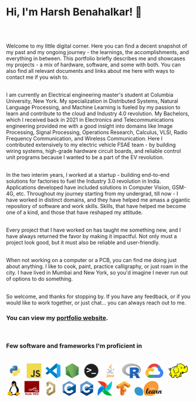 
<div id="name">

# Hi, I'm Harsh Benahalkar! 👋
<br>

<!-- ### I'm an Engineer -->
<br>
</div>

<div id="about">

Welcome to my little digital corner. Here you can find a decent snapshot of my past and my ongoing journey - the learnings, the accomplishments, and everything in between. This portfolio briefly describes me and showcases my projects - a mix of hardware, software, and some with both. You can also find all relevant documents and links about me here with ways to contact me if you wish to.<br><br>

I am currently an Electrical engineering master's student at Columbia University, New York. My specialization in Distributed Systems, Natural Language Processing, and Machine Learning is fueled by my passion to learn and contribute to the cloud and Industry 4.0 revolution. My Bachelors, which I received back in 2021 in Electronics and Telecommunications engineering provided me with a good insight into domains like Image Processing, Signal Processing, Operations Research, Calculus, VLSI, Radio Frequency Communication, and Wireless Communication. Here I contributed extensively to my electric vehicle FSAE team - by building wiring systems, high-grade hardware circuit boards, and reliable control unit programs because I wanted to be a part of the EV revolution.<br><br>

In the two interim years, I worked at a startup - building end-to-end solutions for factories to fuel the Industry 3.0 revolution in India. Applications developed have included solutions in Computer Vision, GSM-4G, etc. Throughout my journey starting from my undergrad, till now - I have worked in distinct domains, and they have helped me amass a gigantic repository of software and work skills. Skills, that have helped me become one of a kind, and those that have reshaped my attitude.<br><br>

Every project that I have worked on has taught me something new, and I have always returned the favor by making it impactful. Not only must a project look good, but it must also be reliable and user-friendly.<br><br>  

When not working on a computer or a PCB, you can find me doing just about anything. I like to cook, paint, practice calligraphy, or just roam in the city. I have lived in Mumbai and New York, so you'd imagine I never run out of options to do something.<br><br>

So welcome, and thanks for stopping by. If you have any feedback, or if you would like to work together, or just chat... you can always reach out to me.

<!-- - 🌱 I’m currently working on Computer Vision, Industrial Linux Embedded systems, and Industrial IoT.<br>
- 👀 I’m interested in electronics, programming, mathematics, mechanics, and astronomy.<br>
- 🤖 I’m looking to collaborate on home-automation and robotics.<br>
- ⚡ Fun fact: I like Pink Floyd.<br> -->
</div>

<div id="links">

### You can view my <a href="https://benahalkar.github.io/" target="_blank">portfolio website</a>.
</div>


<br>

<div id="skills_text">
    
### Few software and frameworks I'm proficient in

</div>

<br>
<div id="skills">

<img src="https://raw.githubusercontent.com/github/explore/80688e429a7d4ef2fca1e82350fe8e3517d3494d/topics/python/python.png" alt="Python" height="40" style="vertical-align:top; margin:4px">

<img src="https://raw.githubusercontent.com/github/explore/80688e429a7d4ef2fca1e82350fe8e3517d3494d/topics/javascript/javascript.png" alt="Javascript" height="40" style="vertical-align:top; margin:4px">

<img src="https://raw.githubusercontent.com/github/explore/80688e429a7d4ef2fca1e82350fe8e3517d3494d/topics/visual-studio-code/visual-studio-code.png" alt="VS Code" height="40" style="vertical-align:top; margin:4px">

<img src="https://raw.githubusercontent.com/github/explore/80688e429a7d4ef2fca1e82350fe8e3517d3494d/topics/nodejs/nodejs.png" alt="NodeJS" height="40" style="vertical-align:top; margin:4px">

<img src="https://raw.githubusercontent.com/github/explore/80688e429a7d4ef2fca1e82350fe8e3517d3494d/topics/terminal/terminal.png" alt="cmd" height="40" style="vertical-align:top; margin:4px">

<img src="https://raw.githubusercontent.com/github/explore/80688e429a7d4ef2fca1e82350fe8e3517d3494d/topics/java/java.png" alt="Java" height="40" style="vertical-align:top; margin:4px">

<img src="./images/R.png" alt="R" height="40" style="vertical-align:top; margin:4px">

<img src="./images/gcp.webp" alt="GCP" height="40" style="vertical-align:top; margin:4px">

<img src="./images/hadoop.svg" alt="Hadoop" height="40" style="vertical-align:top; margin:4px">

<img src="./images/linux.png" alt="Linux" height="40" style="vertical-align:top; margin:4px">

<img src="./images/nodered.svg" alt="Nodered" height="40" style="vertical-align:top; margin:4px">

<img src="./images/altium.png" alt="Altium" height="40" style="vertical-align:top; margin:4px">

<img src="./images/c.png" alt="C" height="40" style="vertical-align:top; margin:4px">

<img src="./images/cpp.png" alt="C++" height="40" style="vertical-align:top; margin:4px">

<img src="./images/airflow.png" alt="Airflow" height="40" style="vertical-align:top; margin:4px">

<img src="./images/tensorflow.png" alt="Tensorflow" height="40" style="vertical-align:top; margin:4px">

<img src="./images/scikit.png" alt="Scikit" height="40" style="vertical-align:top; margin:4px">
</div>

